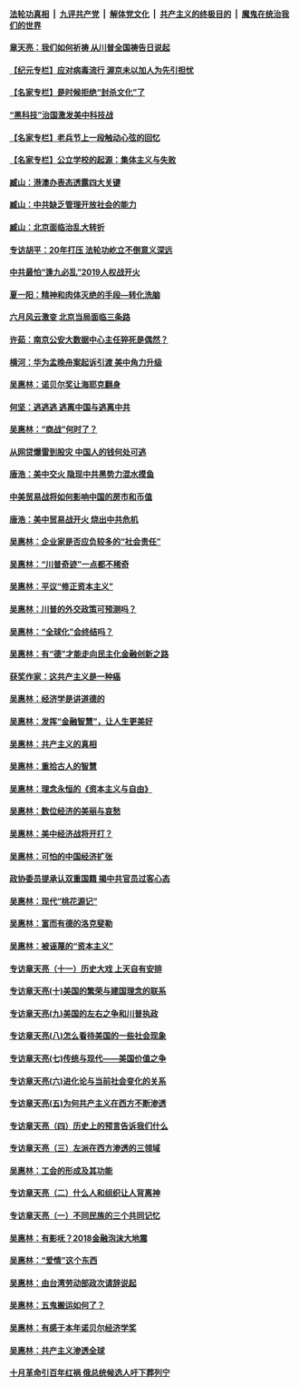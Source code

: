 

####  [法轮功真相](../../../../basic/blob/master/README.md?t=07022202) &nbsp;|&nbsp; [九评共产党](../../../../9ping.md/blob/master/README.md?t=07022202) &nbsp;|&nbsp; [解体党文化](../../../../jtdwh.md/blob/master/README.md?t=07022202)  &nbsp;|&nbsp; [共产主义的终极目的](../../../../gczydzjmd.md/blob/master/README.md?t=07022202) &nbsp;|&nbsp; [魔鬼在统治我们的世界](../../../../mgztzwmdsj.md/blob/master/README.md?t=07022202) 

#### [章天亮：我们如何祈祷 从川普全国祷告日说起](../pages/nsc423/n11944627.md?t=07022202) 

#### [【纪元专栏】应对病毒流行 渥京未以加人为先引担忧](../pages/nsc423/n11875714.md?t=07022202) 

#### [【名家专栏】是时候拒绝“封杀文化”了](../pages/nsc423/n11814093.md?t=07022202) 

#### [“黑科技”治国激发美中科技战](../pages/nsc423/n11638056.md?t=07022202) 

#### [【名家专栏】老兵节上一段触动心弦的回忆](../pages/nsc423/n11646016.md?t=07022202) 

#### [【名家专栏】公立学校的起源：集体主义与失败](../pages/nsc423/n11601833.md?t=07022202) 

#### [臧山：港澳办表态透露四大关键](../pages/nsc423/n11421628.md?t=07022202) 

#### [臧山：中共缺乏管理开放社会的能力](../pages/nsc423/n11407457.md?t=07022202) 

#### [臧山：北京面临治乱大转折](../pages/nsc423/n11406895.md?t=07022202) 

#### [专访胡平：20年打压 法轮功屹立不倒意义深远](../pages/nsc423/n11398800.md?t=07022202) 

#### [中共最怕“逢九必乱”2019人权战开火](../pages/nsc423/n11385248.md?t=07022202) 

#### [夏一阳：精神和肉体灭绝的手段—转化洗脑](../pages/nsc423/n11368250.md?t=07022202) 

#### [六月风云激变 北京当局面临三条路](../pages/nsc423/n11313668.md?t=07022202) 

#### [许茹：南京公安大数据中心主任猝死是偶然？](../pages/nsc423/n11064744.md?t=07022202) 

#### [横河：华为孟晚舟案起诉引渡 美中角力升级](../pages/nsc423/n11027230.md?t=07022202) 

#### [吴惠林：诺贝尔奖让海耶克翻身](../pages/nsc423/n10890049.md?t=07022202) 

#### [何坚：逃逃逃 逃离中国与逃离中共](../pages/nsc423/n10592891.md?t=07022202) 

#### [吴惠林：“商战”何时了？](../pages/nsc423/n10573558.md?t=07022202) 

#### [从网贷爆雷到股灾 中国人的钱何处可逃](../pages/nsc423/n10572800.md?t=07022202) 

#### [唐浩：美中交火 隐现中共黑势力混水摸鱼](../pages/nsc423/n10544040.md?t=07022202) 

#### [中美贸易战将如何影响中国的房市和币值](../pages/nsc423/n10543697.md?t=07022202) 

#### [唐浩：美中贸易战开火 烧出中共危机](../pages/nsc423/n10540126.md?t=07022202) 

#### [吴惠林：企业家是否应负较多的“社会责任”](../pages/nsc423/n10535022.md?t=07022202) 

#### [吴惠林：“川普奇迹”一点都不稀奇](../pages/nsc423/n10512808.md?t=07022202) 

#### [吴惠林：平议“修正资本主义”](../pages/nsc423/n10495724.md?t=07022202) 

#### [吴惠林：川普的外交政策可预测吗？](../pages/nsc423/n10462387.md?t=07022202) 

#### [吴惠林：“全球化”会终结吗？](../pages/nsc423/n10452838.md?t=07022202) 

#### [吴惠林：有“德”才能走向民主化金融创新之路](../pages/nsc423/n10432292.md?t=07022202) 

#### [获奖作家：这共产主义是一种癌](../pages/nsc423/n10431541.md?t=07022202) 

#### [吴惠林：经济学是讲道德的](../pages/nsc423/n10398014.md?t=07022202) 

#### [吴惠林：发挥“金融智慧”，让人生更美好](../pages/nsc423/n10375019.md?t=07022202) 

#### [吴惠林：共产主义的真相](../pages/nsc423/n10351394.md?t=07022202) 

#### [吴惠林：重拾古人的智慧](../pages/nsc423/n10337691.md?t=07022202) 

#### [吴惠林：理念永恒的《资本主义与自由》](../pages/nsc423/n10316274.md?t=07022202) 

#### [吴惠林：数位经济的美丽与哀愁](../pages/nsc423/n10292946.md?t=07022202) 

#### [吴惠林：美中经济战将开打？](../pages/nsc423/n10258825.md?t=07022202) 

#### [吴惠林：可怕的中国经济扩张](../pages/nsc423/n10219147.md?t=07022202) 

#### [政协委员提承认双重国籍 揭中共官员过客心态](../pages/nsc423/n10208809.md?t=07022202) 

#### [吴惠林：现代“桃花源记”](../pages/nsc423/n10185234.md?t=07022202) 

#### [吴惠林：富而有德的洛克斐勒](../pages/nsc423/n10142264.md?t=07022202) 

#### [吴惠林：被诬蔑的“资本主义”](../pages/nsc423/n10124816.md?t=07022202) 

#### [专访章天亮（十一）历史大戏 上天自有安排](../pages/nsc423/n10094905.md?t=07022202) 

#### [专访章天亮(十)美国的繁荣与建国理念的联系](../pages/nsc423/n10094899.md?t=07022202) 

#### [专访章天亮(九)美国的左右之争和川普执政](../pages/nsc423/n10094889.md?t=07022202) 

#### [专访章天亮(八)怎么看待美国的一些社会现象](../pages/nsc423/n10094857.md?t=07022202) 

#### [专访章天亮(七)传统与现代——美国价值之争](../pages/nsc423/n10093140.md?t=07022202) 

#### [专访章天亮(六)进化论与当前社会变化的关系](../pages/nsc423/n10092036.md?t=07022202) 

#### [专访章天亮(五)为何共产主义在西方不断渗透](../pages/nsc423/n10083620.md?t=07022202) 

#### [专访章天亮（四）历史上的预言告诉我们什么](../pages/nsc423/n10083606.md?t=07022202) 

#### [专访章天亮（三）左派在西方渗透的三领域](../pages/nsc423/n10081115.md?t=07022202) 

#### [吴惠林：工会的形成及其功能](../pages/nsc423/n10080633.md?t=07022202) 

#### [专访章天亮（二）什么人和组织让人背离神](../pages/nsc423/n10076637.md?t=07022202) 

#### [专访章天亮（一）不同民族的三个共同记忆](../pages/nsc423/n10074188.md?t=07022202) 

#### [吴惠林：有影呒？2018金融泡沫大地震](../pages/nsc423/n10040534.md?t=07022202) 

#### [吴惠林：“爱情”这个东西](../pages/nsc423/n10019423.md?t=07022202) 

#### [吴惠林：由台湾劳动部政次请辞说起](../pages/nsc423/n9979679.md?t=07022202) 

#### [吴惠林：五鬼搬运如何了？](../pages/nsc423/n9925338.md?t=07022202) 

#### [吴惠林：有感于本年诺贝尔经济学奖](../pages/nsc423/n9871883.md?t=07022202) 

#### [吴惠林：共产主义渗透全球](../pages/nsc423/n9812748.md?t=07022202) 

#### [十月革命引百年红祸 俄总统候选人吁下葬列宁](../pages/nsc423/n9810182.md?t=07022202) 

